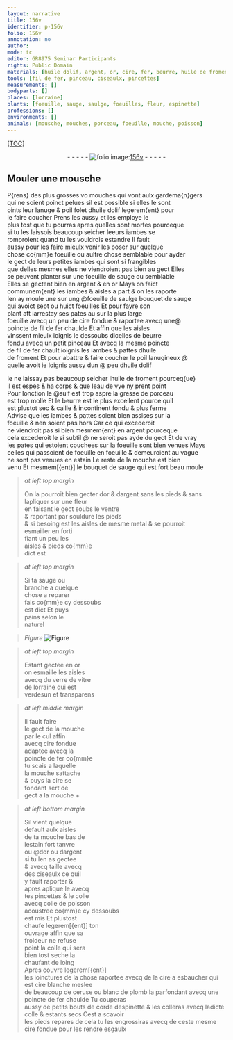```yaml
---
layout: narrative
title: 156v
identifier: p-156v
folio: 156v
annotation: no
author:
mode: tc
editor: GR8975 Seminar Participants
rights: Public Domain
materials: [huile dolif, argent, or, cire, fer, beurre, huile de froment, eau de vye, suif, gresse de porceau, estain, metal, esmaille, verre de vitre, colle de poisson, colle, ceruse, blanc de plomb, corde]
tools: [fil de fer, pinceau, ciseaulx, pincettes]
measurements: []
bodyparts: []
places: [lorraine]
plants: [foeuille, sauge, saulge, foeuilles, fleur, espinette]
professions: []
environments: []
animals: [mousche, mouches, porceau, foeuille, mouche, poisson]
---
```


<p><a href="{{site.url}}/{{base.url}}/diplomatic/">[TOC]</a></p><div class="folio" align="center">- - - - - <a href="http://gallica.bnf.fr/ark:/12148/btv1b10500001g/f318.item.r=" target="_blank"><img src="https://cu-mkp.github.io/2017-workshop-edition/assets/photo-icon.png" alt="folio image: " style="display:inline-block; margin-bottom:-3px;"/>156v</a> - - - - - </div>  
  

## Mouler une <span class="al">mousche</span>

 
P{rens} des plus grosses <span class="del">vo</span> <span class="al">mouches</span> qui vont aulx gardema{n}gers<br/> qui ne soient poinct pelues sil est possible si elles le sont<br/> oints leur lanuge & poil folet d<span class="m">huile dolif</span> legerem{ent} pour<br/> le faire coucher Prens les aussy et les employe le<br/> plus tost que tu pourras apres quelles sont mortes pourceque<br/> si tu les laissois beaucoup seicher l<span class="del">e</span>eurs iambes se<br/> romproient quand tu les vouldrois estandre Il fault<br/> aussy pour les faire mieulx venir les poser sur quelque<br/> chose co{mm}e <span class="pa">foeuille</span> ou aultre chose semblable pour ayder<br/> le gect de leurs petites iambes qui sont si frangibles<br/> que delles mesmes elles ne viendroient pas bien au gect Elles<br/> se peuvent planter sur une <span class="pa">foeuille</span> de <span class="pa">sauge</span> ou semblable<br/> Elles se gectent bien en <span class="m">argent</span> & en <span class="m">or</span> Mays on faict<br/> communem{ent} les iambes & aisles a part & on les raporte<br/> Ien ay moule une sur ung @<span class="del">foeuille de <span class="pa">saulge</span></span> bouquet de <span class="pa">sauge</span><br/> qui avoict sept ou huict <span class="pa">foeuilles</span> Et pour fayre son<br/> plant <span class="del">att</span> iarrestay ses pates <span class="del">au</span> sur la plus large<br/> <span class="pa">foeuille</span> avecq un peu de <span class="m">cire</span> fondue & raportee avecq une@<br/> poincte de <span class="tl">fil de <span class="m">fer</span></span> chaulde Et affin que les aisles<br/> vinssent mieulx ioignis le dessoubs dicelles de <span class="m">beurre</span><br/> fondu avecq un petit <span class="tl">pinceau</span> Et avecq la mesme poincte<br/> de <span class="tl">fil de <span class="m">fer</span></span> chault ioignis les iambes & pattes d<span class="m">huile<br/> de froment</span> Et pour abattre & faire coucher le poil lanugineux @<br/> quelle avoit ie loignis aussy dun @ peu d<span class="m">huile dolif</span>
 
Ie ne laissay pas beaucoup seicher l<span class="m">huile de froment</span> pourceq{ue}<br/> il est espes & ha corps & que l<span class="m">eau de vye</span> ny prent point<br/> Pour lonction le @<span class="m">suif</span> est trop aspre la <span class="m">gresse de <span class="al">porceau</span></span><br/> est trop molle Et le <span class="m">beurre</span> est le plus excellent pource quil<br/> est plustot sec & caille & incontinent fondu & plus ferme<br/> Advise que les iambes & pattes soient bien assises sur la<br/> <span class="al">foeuille</span> & nen soient pas hors Car ce qui excederoit<br/> ne viendroit pas si bien mesmem{ent} en <span class="m">argent</span> pourceque<br/> cela <span class="del">excederoit le</span> si subtil @ ne seroit pas ayde du gect Et de vray<br/> les pates qui estoient couchees sur la <span class="al">foeuille</span> sont bien venues Mays<br/> celles qui passoient de <span class="pa">foeuille</span> en <span class="pa">foeuille</span> & demeuroient au vague<br/> ne sont pas venues en <span class="m">estain</span> Le reste de la <span class="al">mouche</span> est bien<br/> venu Et mesmem[{ent}] le bouquet de <span class="pa">sauge</span> qui est fort beau moule
 
> *at left top margin*
> 
> 
>   On la pourroit bien gecter d<span class="m">or</span> & d<span class="m">argent</span> sans les pieds & sans lapliquer sur une <span class="pa">fleur</span><br/> en faisant le gect soubs le ventre<br/> & raportant par souldure les pieds<br/> & si besoing est les aisles de mesme <span class="m">metal</span> & se pourroit<br/> esmailler en forti<br/> fiant un peu les<br/> aisles & pieds co{mm}e<br/> dict est
 
> *at left top margin*
> 
> 
>   Si ta <span class="pa">sauge</span> ou<br/> branche a quelque<br/> chose a reparer<br/> fais co{mm}e cy dessoubs<br/> est dict Et puys<br/> pains selon le<br/> naturel
 
> *Figure*
> <a href="https://drive.google.com/open?id=0B9-oNrvWdlO5VjFPeWlJc05CbDQ" target="_blank"><img src="https://cu-mkp.github.io/GR8975-edition/assets/photo-icon.png" alt="Figure" style="display:inline-block; margin-bottom:-3px;"/></a>
 
> *at left top margin*
> 
> 
>   Estant gectee en <span class="m">or</span><br/> on <span class="m">esmaille</span> les aisles<br/> avecq du <span class="m">verre de vitre</span><br/> de <span class="pl">lorraine</span> qui est<br/> verdesun et transparens
  
> *at left middle margin*
> 
> 
>   Il fault faire<br/> le gect de la <span class="al">mouche</span><br/> par le cul <span class="del">affin</span><br/> avecq <span class="m">cire</span> fondue<br/> adaptee avecq la<br/> poincte de <span class="m">fer</span> co{mm}e<br/> tu scais a laquelle<br/> la <span class="al">mouche</span> sattache<br/> & puys la <span class="m">cire</span> se<br/> fondant sert de<br/> gect a la <span class="al">mouche</span>  \+ 
 
> *at left bottom margin*
> 
> 
>   Sil vient quelque<br/> default aulx aisles<br/> de ta <span class="al">mouche</span> bas de<br/> l<span class="m">estain</span> fort tanvre<br/> ou @d<span class="m">or</span> ou d<span class="m">argent</span><br/> si tu len as gectee<br/> & <span class="del">avecq</span> taille avecq<br/> des <span class="tl">ciseaulx</span> ce quil<br/> y fault raporter &<br/> apres aplique le avecq<br/> tes <span class="tl">pincettes</span> & le colle<br/> avecq <span class="m">colle de <span class="al">poisson</span></span><br/> acoustree co{mm}e cy dessoubs<br/> est mis Et plustost<br/> chaufe legerem[{ent}] ton<br/> ouvrage affin que sa<br/> froideur ne refuse<br/> point la <span class="m">colle</span> qui sera<br/> bien tost seche la<br/> chaufant de loing<br/> Apres couvre legerem[{ent}]<br/> les ioinctures de la chose raportee avecq de la <span class="m">cire</span> a esbaucher qui est <span class="m">cire</span> blanche meslee<br/> de beaucoup de <span class="m">ceruse</span> ou <span class="m">blanc de plomb</span> la parfondant avecq une poincte de <span class="m">fer</span> chaulde Tu couperas<br/> aussy de petits bouts de <span class="m">corde</span> d<span class="pa">espinette</span> & les colleras avecq ladicte <span class="m">colle</span> & estants secs Cest a scavoir<br/> les pieds repares de cela tu les engrossiras avecq de ceste mesme <span class="m">cire</span> fondue pour les rendre esgaulx
 
